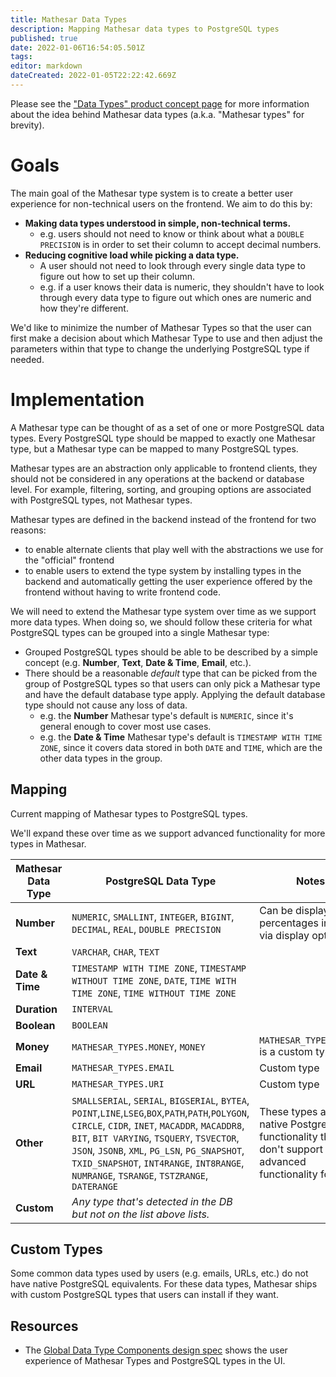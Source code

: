 ```yaml
---
title: Mathesar Data Types
description: Mapping Mathesar data types to PostgreSQL types
published: true
date: 2022-01-06T16:54:05.501Z
tags: 
editor: markdown
dateCreated: 2022-01-05T22:22:42.669Z
---
```


Please see the ["Data Types" product concept page](/product/concepts/data-types) for more information about the idea behind Mathesar data types (a.k.a. "Mathesar types" for brevity).

# Goals
The main goal of the Mathesar type system is to create a better user experience for non-technical users on the frontend. We aim to do this by:
- **Making data types understood in simple, non-technical terms.**
  - e.g. users should not need to know or think about what a `DOUBLE PRECISION` is in order to set their column to accept decimal numbers.
- **Reducing cognitive load while picking a data type.**
  - A user should not need to look through every single data type to figure out how to set up their column.
  - e.g. if a user knows their data is numeric, they shouldn't have to look through every data type to figure out which ones are numeric and how they're different.

We'd like to minimize the number of Mathesar Types so that the user can first make a decision about which Mathesar Type to use and then adjust the parameters within that type to change the underlying PostgreSQL type if needed.

# Implementation
A Mathesar type can be thought of as a set of one or more PostgreSQL data types. Every PostgreSQL type should be mapped to exactly one Mathesar type, but a Mathesar type can be mapped to many PostgreSQL types.

Mathesar types are an abstraction only applicable to frontend clients, they should not be considered in any operations at the backend or database level. For example, filtering, sorting, and grouping options are associated with PostgreSQL types, not Mathesar types.

Mathesar types are defined in the backend instead of the frontend for two reasons:
- to enable alternate clients that play well with the abstractions we use for the "official" frontend
- to enable users to extend the type system by installing types in the backend and automatically getting the user experience offered by the frontend without having to write frontend code.

We will need to extend the Mathesar type system over time as we support more data types. When doing so, we should follow these criteria for what PostgreSQL types can be grouped into a single Mathesar type:
- Grouped PostgreSQL types should be able to be described by a simple concept (e.g. **Number**, **Text**, **Date & Time**, **Email**, etc.).
- There should be a reasonable *default* type that can be picked from the group of PostgreSQL types so that users can only pick a Mathesar type and have the default database type apply. Applying the default database type should not cause any loss of data.
  - e.g. the **Number** Mathesar type's default is `NUMERIC`, since it's general enough to cover most use cases.
  - e.g. the **Date & Time** Mathesar type's default is `TIMESTAMP WITH TIME ZONE`, since it covers data stored in both `DATE` and `TIME`, which are the other data types in the group.

## Mapping
Current mapping of Mathesar types to PostgreSQL types.

We'll expand these over time as we support advanced functionality for more types in Mathesar.

| Mathesar Data Type | PostgreSQL Data Type | Notes |
|-|-|-|
| **Number** | `NUMERIC`, `SMALLINT`, `INTEGER`, `BIGINT`, `DECIMAL`, `REAL`, `DOUBLE PRECISION` | Can be displayed as percentages in the UI via display options. |
| **Text** | `VARCHAR`, `CHAR`, `TEXT` | |
| **Date & Time** | `TIMESTAMP WITH TIME ZONE`, `TIMESTAMP WITHOUT TIME ZONE`, `DATE`, `TIME WITH TIME ZONE`, `TIME WITHOUT TIME ZONE` | |
| **Duration** | `INTERVAL` | |
| **Boolean** | `BOOLEAN` | |
| **Money** | `MATHESAR_TYPES.MONEY`, `MONEY` | `MATHESAR_TYPES.MONEY` is a custom type |
| **Email** | `MATHESAR_TYPES.EMAIL` | Custom type |
| **URL** | `MATHESAR_TYPES.URI` | Custom type |
| **Other** | `SMALLSERIAL`, `SERIAL`, `BIGSERIAL`, `BYTEA`, `POINT`,`LINE`,`LSEG`,`BOX`,`PATH`,`PATH`,`POLYGON`, `CIRCLE`, `CIDR`, `INET`, `MACADDR`, `MACADDR8`, `BIT`, `BIT VARYING`, `TSQUERY`, `TSVECTOR`, `JSON`, `JSONB`, `XML`, `PG_LSN`, `PG_SNAPSHOT`, `TXID_SNAPSHOT`, `INT4RANGE`, `INT8RANGE`, `NUMRANGE`, `TSRANGE`, `TSTZRANGE`, `DATERANGE` | These types are native PostgreSQL functionality that we don't support any advanced functionality for yet. |
| **Custom** | *Any type that's detected in the DB but not on the list above lists.* | |

## Custom Types
Some common data types used by users (e.g. emails, URLs, etc.) do not have native PostgreSQL equivalents. For these data types, Mathesar ships with custom PostgreSQL types that users can install if they want.

## Resources
- The [Global Data Type Components design spec](/design/specs/global-data-type-components) shows the user experience of Mathesar Types and PostgreSQL types in the UI.
